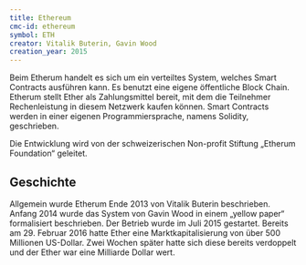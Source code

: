 ```yaml
---
title: Ethereum
cmc-id: ethereum
symbol: ETH
creator: Vitalik Buterin, Gavin Wood
creation_year: 2015
---
```

Beim Etherum handelt es sich um ein verteiltes System, welches Smart Contracts ausführen kann. Es benutzt eine eigene öffentliche Block Chain. Etherum stellt Ether als Zahlungsmittel bereit, mit dem die Teilnehmer Rechenleistung in diesem Netzwerk kaufen können. Smart Contracts werden in einer eigenen Programmiersprache, namens Solidity, geschrieben.

Die Entwicklung wird von der schweizerischen Non-profit Stiftung „Etherum Foundation“ geleitet.

## Geschichte

Allgemein wurde Etherum Ende 2013 von Vitalik Buterin beschrieben. Anfang 2014 wurde das System von Gavin Wood in einem „yellow paper“ formalisiert beschrieben. Der Betrieb wurde im Juli 2015 gestartet. Bereits am 29. Februar 2016 hatte Ether eine Marktkapitalisierung von über 500 Millionen US-Dollar. Zwei Wochen später hatte sich diese bereits verdoppelt und der Ether war eine Milliarde Dollar wert.